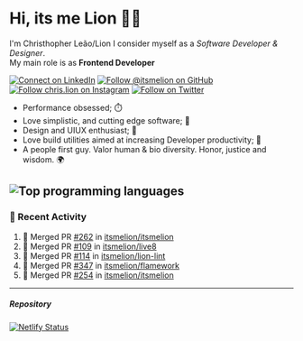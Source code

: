 # Hi, its me Lion 👋🦁

I'm Christhopher Leão/Lion
I consider myself as a _Software Developer & Designer_.<br/>My main role is as <b>Frontend Developer</b>
<br />

[![Connect on LinkedIn](https://img.shields.io/badge/--linkedin?label=LinkedIn&logo=LinkedIn&style=social)](https://www.linkedin.com/in/chrislion)
[![Follow @itsmelion on GitHub](https://img.shields.io/github/followers/itsmelion?label=follow%20%40itsmeLion&style=social)](https://github.com/itsmelion)
[![Follow chris.lion on Instagram](https://img.shields.io/badge/--instagram?label=@chris.lion&logo=Instagram&style=social)](https://instagram.com/chris.lion)
[![Follow on Twitter](https://img.shields.io/badge/--twitter?label=@ChrisLion_me&logo=Twitter&style=social)](https://twitter.com/chrislion_me)

- Performance obsessed; ⏱️
- Love simplistic, and cutting edge software; 📆
- Design and UIUX enthusiast; 🎨
- Love build utilities aimed at increasing Developer productivity; 🧰
- A people first guy. Valor human & bio diversity. Honor, justice and wisdom. 🌍

![Top programming languages](https://github-readme-stats.vercel.app/api/top-langs/?username=itsmelion&hide=php)
---
### 📰 Recent Activity

<!--START_SECTION:activity-->
1. 🎉 Merged PR [#262](https://github.com/itsmelion/itsmelion/pull/262) in [itsmelion/itsmelion](https://github.com/itsmelion/itsmelion)
2. 🎉 Merged PR [#109](https://github.com/itsmelion/live8/pull/109) in [itsmelion/live8](https://github.com/itsmelion/live8)
3. 🎉 Merged PR [#114](https://github.com/itsmelion/lion-lint/pull/114) in [itsmelion/lion-lint](https://github.com/itsmelion/lion-lint)
4. 🎉 Merged PR [#347](https://github.com/itsmelion/flamework/pull/347) in [itsmelion/flamework](https://github.com/itsmelion/flamework)
5. 🎉 Merged PR [#254](https://github.com/itsmelion/itsmelion/pull/254) in [itsmelion/itsmelion](https://github.com/itsmelion/itsmelion)
<!--END_SECTION:activity-->

___

##### Repository
[![Netlify Status](https://api.netlify.com/api/v1/badges/9e2e6136-1ab9-42fc-8d4e-188512d5d841/deploy-status)](https://app.netlify.com/sites/lion-portfolio/deploys)
